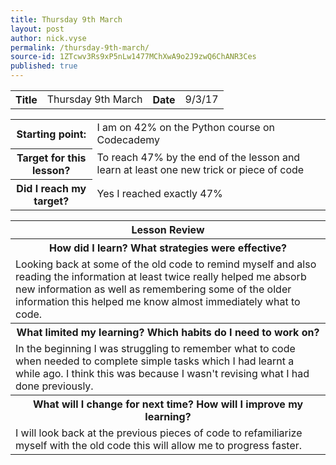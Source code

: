 ```yaml
---
title: Thursday 9th March
layout: post
author: nick.vyse
permalink: /thursday-9th-march/
source-id: 1ZTcwv3Rs9xP5nLw1477MChXwA9o2J9zwQ6ChANR3Ces
published: true
---
```

<table>
  <tr>
    <th>Title</th>
    <td>Thursday 9th March</td>
    <th>Date</th>
    <td>9/3/17</td>
  </tr>
</table>


<table>
  <tr>
    <th>Starting point:</th>
    <td>I am on 42% on the Python course on Codecademy</td>
  </tr>
  <tr>
    <th>Target for this lesson?</th>
    <td>To reach 47% by the end of the lesson and learn at least one new trick or piece of code</td>
  </tr>
  <tr>
    <th>Did I reach my target?</th>
    <td>Yes I reached exactly 47%</td>
  </tr>
</table>


<table>
  <tr>
    <th>Lesson Review</th>
  </tr>
  <tr>
    <th>How did I learn? What strategies were effective? </th>
  </tr>
  <tr>
    <td>Looking back at some of the old code to remind myself and also reading the information at least twice really helped me absorb new information as well as remembering some of the older information this helped me know almost immediately what to code.</td>
  </tr>
  <tr>
    <th>What limited my learning? Which habits do I need to work on? </th>
  </tr>
  <tr>
    <td>In the beginning I was struggling to remember what to code when needed to complete simple tasks which I had learnt a while ago. I think this was because I wasn't revising what I had done previously.</td>
  </tr>
  <tr>
    <th>What will I change for next time? How will I improve my learning?</th>
  </tr>
  <tr>
    <td>I will look back at the previous pieces of code to refamiliarize myself with the old code this will allow me to progress faster.</td>
  </tr>
</table>



